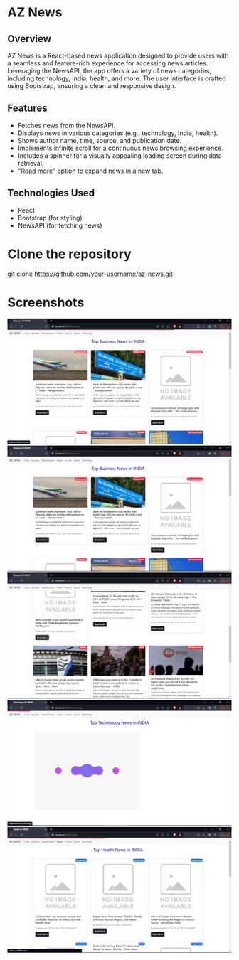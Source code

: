 # AZ News

## Overview

AZ News is a React-based news application designed to provide users with a seamless and feature-rich experience for accessing news articles. Leveraging the NewsAPI, the app offers a variety of news categories, including technology, India, health, and more. The user interface is crafted using Bootstrap, ensuring a clean and responsive design.

## Features

- Fetches news from the NewsAPI.
- Displays news in various categories (e.g., technology, India, health).
- Shows author name, time, source, and publication date.
- Implements infinite scroll for a continuous news browsing experience.
- Includes a spinner for a visually appealing loading screen during data retrieval.
- "Read more" option to expand news in a new tab.

## Technologies Used

- React
- Bootstrap (for styling)
- NewsAPI (for fetching news)


# Clone the repository
git clone https://github.com/your-username/az-news.git


# Screenshots


![Alt text](<src/Components/Screenshots/Screenshot (90).png>)
![Alt text](<src/Components/Screenshots/Screenshot (92).png>)
![Alt text](<src/Components/Screenshots/Screenshot (93).png>)
![Alt text](<src/Components/Screenshots/Screenshot (97).png>)
![Alt text](<src/Components/Screenshots/Screenshot (98).png>)





